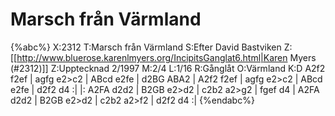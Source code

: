 # Marsch från Värmland

{%abc%}
X:2312
T:Marsch från Värmland
S:Efter David Bastviken
Z:[[http://www.bluerose.karenlmyers.org/IncipitsGanglat6.html|Karen Myers (#2312)]]
Z:Upptecknad 2/1997
M:2/4
L:1/16
R:Gånglåt
O:Värmland
K:D
A2f2 f2ef | agfg e2>c2 | ABcd e2fe | d2BG ABA2 |
A2f2 f2ef | agfg e2>c2 | ABcd e2fe | d2f2 d4 :|
|: A2FA d2d2 | B2GB e2>d2 | c2b2 a2>g2 | fgef d4 |
A2FA d2d2 | B2GB e2>d2 | c2b2 a2>f2 | d2f2 d4 :|
{%endabc%}

